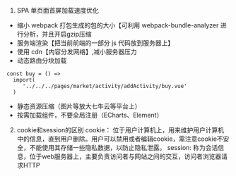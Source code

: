 1.  SPA 单页面首屏加载速度优化

- 缩小 webpack 打包生成的包的大小【可利用 webpack-bundle-analyzer 进行分析，并且开启gzip压缩
- 服务端渲染【把当前前端的一部分 js 代码放到服务器上】
- 使用 cdn【内容分发网络】,减小服务器压力
- 动态路由分块加载

```
const buy = () =>
  import(
     '../../../pages/market/activity/addActivity/buy.vue'
  )
```
- 静态资源压缩（图片等放大七牛云等平台上）
- 按需加载组件，不要全局注册（ECharts、Element）

2.  cookie和session的区别
cookie：
位于用户计算机上，用来维护用户计算机中的信息，直到用户删除。用户可以禁用或者编辑cookie，需注意cookie不安全，不能使用其存储一些隐私数据，以防止隐私泄露。
session:
称为会话信息，位于web服务器上，主要负责访问者与网站之间的交互，访问者浏览器请求HTTP